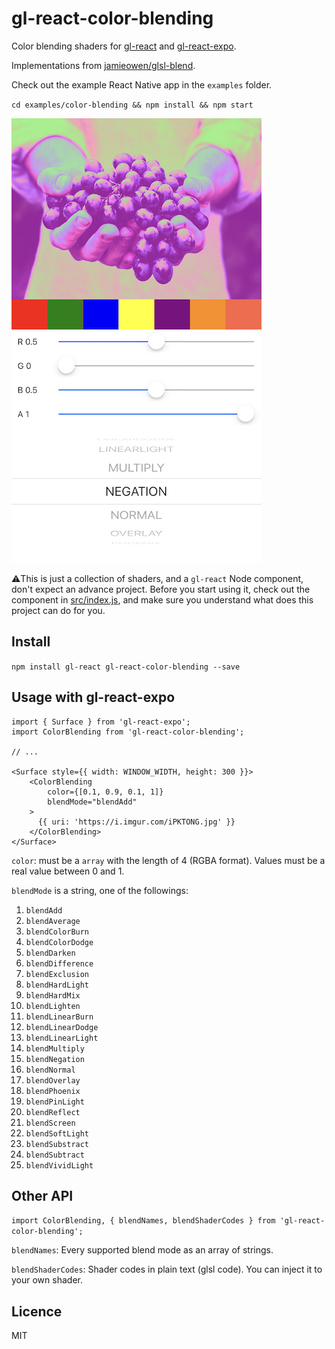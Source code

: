 # gl-react-color-blending

Color blending shaders for [gl-react](https://github.com/gre/gl-react) and [gl-react-expo](https://github.com/gre/gl-react/tree/master/packages/gl-react-expo).

Implementations from [jamieowen/glsl-blend](https://github.com/jamieowen/glsl-blend).

Check out the example React Native app in the `examples` folder.

`cd examples/color-blending && npm install && npm start`

![examples/color-blending](example_app.png)

⚠️This is just a collection of shaders, and a `gl-react` Node component, don't expect an advance project. Before you start using it, check out the component in [src/index.js](https://github.com/miklosme/gl-react-color-blending/blob/master/src/index.js), and make sure you understand what does this project can do for you.

## Install

`npm install gl-react gl-react-color-blending --save`

## Usage with gl-react-expo

```
import { Surface } from 'gl-react-expo';
import ColorBlending from 'gl-react-color-blending';

// ...

<Surface style={{ width: WINDOW_WIDTH, height: 300 }}>
    <ColorBlending
        color={[0.1, 0.9, 0.1, 1]}
        blendMode="blendAdd"
    >
      {{ uri: 'https://i.imgur.com/iPKTONG.jpg' }}
    </ColorBlending>
</Surface>
```

`color`: must be a `array` with the length of 4 (RGBA format). Values must be a real value between 0 and 1.

`blendMode` is a string, one of the followings:

1. `blendAdd`
2. `blendAverage`
3. `blendColorBurn`
4. `blendColorDodge`
4. `blendDarken`
5. `blendDifference`
6. `blendExclusion`
7. `blendHardLight`
9. `blendHardMix`
10. `blendLighten`
11. `blendLinearBurn`
12. `blendLinearDodge`
13. `blendLinearLight`
14. `blendMultiply`
15. `blendNegation`
16. `blendNormal`
17. `blendOverlay`
18. `blendPhoenix`
19. `blendPinLight`
20. `blendReflect`
21. `blendScreen`
22. `blendSoftLight`
23. `blendSubstract`
24. `blendSubtract`
25. `blendVividLight`

## Other API

`import ColorBlending, { blendNames, blendShaderCodes } from 'gl-react-color-blending';`

`blendNames`: Every supported blend mode as an array of strings.

`blendShaderCodes`: Shader codes in plain text (glsl code). You can inject it to your own shader.

## Licence

MIT
